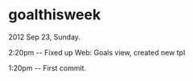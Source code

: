 goalthisweek
============

2012 Sep 23, Sunday.

2:20pm
-- Fixed up Web: Goals view, created new tpl

1:20pm
-- First commit.